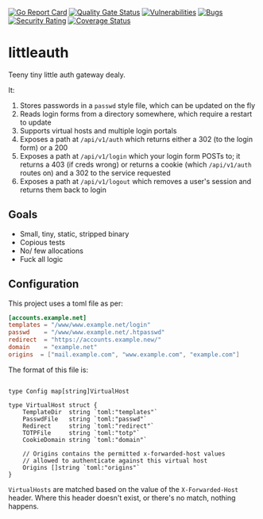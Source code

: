 [![Go Report Card](https://goreportcard.com/badge/github.com/jspc/littleauth)](https://goreportcard.com/report/github.com/jspc/littleauth)
[![Quality Gate Status](https://sonarcloud.io/api/project_badges/measure?project=jspc_littleauth&metric=alert_status)](https://sonarcloud.io/summary/new_code?id=jspc_littleauth)
[![Vulnerabilities](https://sonarcloud.io/api/project_badges/measure?project=jspc_littleauth&metric=vulnerabilities)](https://sonarcloud.io/summary/new_code?id=jspc_littleauth)
[![Bugs](https://sonarcloud.io/api/project_badges/measure?project=jspc_littleauth&metric=bugs)](https://sonarcloud.io/summary/new_code?id=jspc_littleauth)
[![Security Rating](https://sonarcloud.io/api/project_badges/measure?project=jspc_littleauth&metric=security_rating)](https://sonarcloud.io/summary/new_code?id=jspc_littleauth)
[![Coverage Status](https://coveralls.io/repos/github/jspc/littleauth/badge.svg?branch=main)](https://coveralls.io/github/jspc/littleauth?branch=main)

# littleauth

Teeny tiny little auth gateway dealy.

It:

1. Stores passwords in a `passwd` style file, which can be updated on the fly
1. Reads login forms from a directory somewhere, which require a restart to update
1. Supports virtual hosts and multiple login portals
1. Exposes a path at `/api/v1/auth` which returns either a 302 (to the login form) or a 200
1. Exposes a path at `/api/v1/login` which your login form POSTs to; it returns a 403 (if creds wrong) or returns a cookie (which `/api/v1/auth` routes on) and a 302 to the service requested
1. Exposes a path at `/api/v1/logout` which removes a user's session and returns them back to login

## Goals

* Small, tiny, static, stripped binary
* Copious tests
* No/ few allocations
* Fuck all logic

## Configuration

This project uses a toml file as per:

```toml
[accounts.example.net]
templates = "/www/www.example.net/login"
passwd    = "/www/www.example.net/.htpasswd"
redirect  = "https://accounts.example.new/"
domain    = "example.net"
origins  = ["mail.example.com", "www.example.com", "example.com"]
```

The format of this file is:

```golang

type Config map[string]VirtualHost

type VirtualHost struct {
    TemplateDir  string `toml:"templates"`
    PasswdFile   string `toml:"passwd"`
    Redirect     string `toml:"redirect"`
    TOTPFile     string `toml:"totp"`
    CookieDomain string `toml:"domain"`

    // Origins contains the permitted x-forwarded-host values
    // allowed to authenticate against this virtual host
    Origins []string `toml:"origins"`
}
```

`VirtualHosts` are matched based on the value of the `X-Forwarded-Host` header. Where this header doesn't exist, or there's no match, nothing happens.
